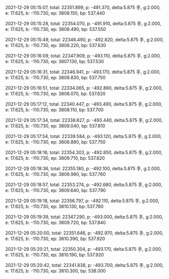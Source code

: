 2021-12-29 05:15:07, total: 22351.899, p: -491.370, delta:5.875 手, g:2.000, e: 17.625, b: -110.730, ep: 3808.150, bp: 537.440

2021-12-29 05:15:28, total: 22354.070, p: -491.910, delta:5.875 手, g:2.000, e: 17.625, b: -110.730, ep: 3808.490, bp: 537.550

2021-12-29 05:15:49, total: 22346.490, p: -492.820, delta:5.875 手, g:2.000, e: 17.625, b: -110.730, ep: 3808.220, bp: 537.630

2021-12-29 05:16:09, total: 22347.909, p: -493.110, delta:5.875 手, g:2.000, e: 17.625, b: -110.730, ep: 3807.130, bp: 537.530

2021-12-29 05:16:31, total: 22346.941, p: -493.170, delta:5.875 手, g:2.000, e: 17.625, b: -110.730, ep: 3808.830, bp: 537.750

2021-12-29 05:16:51, total: 22334.065, p: -492.890, delta:5.875 手, g:2.000, e: 17.625, b: -110.730, ep: 3808.070, bp: 537.620

2021-12-29 05:17:12, total: 22340.447, p: -493.490, delta:5.875 手, g:2.000, e: 17.625, b: -110.730, ep: 3808.110, bp: 537.700

2021-12-29 05:17:34, total: 22338.627, p: -493.440, delta:5.875 手, g:2.000, e: 17.625, b: -110.730, ep: 3809.040, bp: 537.810

2021-12-29 05:17:54, total: 22339.584, p: -493.120, delta:5.875 手, g:2.000, e: 17.625, b: -110.730, ep: 3808.880, bp: 537.750

2021-12-29 05:18:16, total: 22354.303, p: -492.850, delta:5.875 手, g:2.000, e: 17.625, b: -110.730, ep: 3809.710, bp: 537.820

2021-12-29 05:18:36, total: 22355.180, p: -492.100, delta:5.875 手, g:2.000, e: 17.625, b: -110.730, ep: 3809.980, bp: 537.760

2021-12-29 05:18:57, total: 22353.274, p: -492.680, delta:5.875 手, g:2.000, e: 17.625, b: -110.730, ep: 3809.640, bp: 537.790

2021-12-29 05:19:18, total: 22356.797, p: -492.110, delta:5.875 手, g:2.000, e: 17.625, b: -110.730, ep: 3810.130, bp: 537.780

2021-12-29 05:19:39, total: 22347.290, p: -493.000, delta:5.875 手, g:2.000, e: 17.625, b: -110.730, ep: 3809.720, bp: 537.840

2021-12-29 05:20:00, total: 22351.646, p: -492.970, delta:5.875 手, g:2.000, e: 17.625, b: -110.730, ep: 3810.390, bp: 537.920

2021-12-29 05:20:21, total: 22350.304, p: -493.170, delta:5.875 手, g:2.000, e: 17.625, b: -110.730, ep: 3810.190, bp: 537.920

2021-12-29 05:20:42, total: 22341.838, p: -493.700, delta:5.875 手, g:2.000, e: 17.625, b: -110.730, ep: 3810.300, bp: 538.000